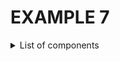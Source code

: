 # EXAMPLE 7

<details>
  ## <summary>
  List of components
  </summary>
  
  1. Arduino
  2. Two LEDs
  3. Two resistors
  4. Breadboard
  5. Jumpers
</details>
